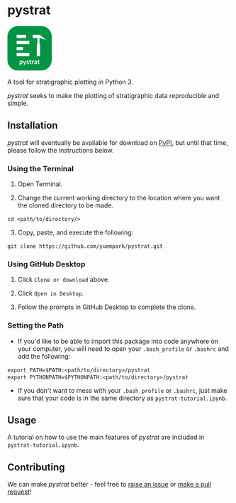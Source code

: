 # pystrat

<img src="images/pystrat-logo.png" width="100" height="100">

A tool for stratigraphic plotting in Python 3.

*pystrat* seeks to make the plotting of stratigraphic data reproducible and simple.

## Installation

*pystrat* will eventually be available for download on [PyPI](https://pypi.org), but until that time, please follow the instructions below.

### Using the Terminal

1. Open Terminal.

2. Change the current working directory to the location where you want the cloned directory to be made.

```
cd <path/to/directory/>
```

3. Copy, paste, and execute the following:

```
git clone https://github.com/yuempark/pystrat.git
```

### Using GitHub Desktop

1. Click `Clone or download` above.

2. Click `Open in Desktop`.

3. Follow the prompts in GitHub Desktop to complete the clone.

### Setting the Path

* If you'd like to be able to import this package into code anywhere on your computer, you will need to open your `.bash_profile` or `.bashrc` and add the following:

```
export PATH=$PATH:<path/to/directory>/pystrat
export PYTHONPATH=$PYTHONPATH:<path/to/directory>/pystrat
```

* If you don't want to mess with your `.bash_profile` or `.bashrc`, just make sure that your code is in the same directory as `pystrat-tutorial.ipynb`.

## Usage

A tutorial on how to use the main features of *pystrat* are included in `pystrat-tutorial.ipynb`.

## Contributing

We can make *pystrat* better - feel free to [raise an issue](https://github.com/yuempark/pystrat/issues) or [make a pull request](https://github.com/yuempark/pystrat/pulls)!
